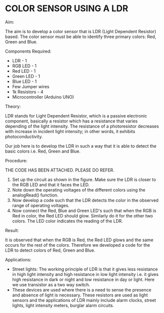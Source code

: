 # COLOR SENSOR USING A LDR

Aim:

The aim is to develop a color sensor that is LDR (Light Dependent Resistor) based. The color sensor must be able to identify three primary colors: Red, Green and Blue.

Components Required:

- LDR - 1
- RGB LED - 1
- Red LED - 1
- Green LED - 1
- Blue LED - 1
- Few Jumper wires
- 1k Resistors - 4
- Microcontroller (Arduino UNO)

Theory:

LDR stands for Light Dependent Resistor, which is a passive electronic component, basically a resistor which has a resistance that varies depending of the light intensity. The resistance of a photoresistor decreases with increase in incident light intensity; in other words, it exhibits photoconductivity.

Our job here is to develop the LDR in such a way that it is able to detect the basic colors i.e. Red, Green and Blue.

Procedure:

THE CODE HAS BEEN ATTACHED. PLEASE DO REFER.

1. Set up the circuit as shown in the figure. Make sure the LDR is closer to the RGB LED and that it faces the LED.
2. Note down the operating voltages of the different colors using the analogRead() function.
3. Now develop a code such that the LDR detects the color in the observed range of operating voltages.
4. Now connect the Red, Blue and Green LED&#39;s such that when the RGB is Red in color, the Red LED should glow. Similarly do it for the other two colors. The LED color indicates the reading of the LDR.

Result:

It is observed that when the RGB is Red, the Red LED glows and the same occurs for the rest of the colors. Therefore we developed a code for the LDR to detect colors of Red, Green and Blue.

Applications:

- Street lights: The working principle of LDR is that it gives less resistance in high light intensity and high resistance in low light intensity i.e. it gives high resistance in dark or night and low resistance in day or light. Here we use transistor as a two way switch.
- These devices are used where there is a need to sense the presence and absence of light is necessary. These resistors are used as light sensors and the applications of LDR mainly include alarm clocks, street lights, light intensity meters, burglar alarm circuits.
